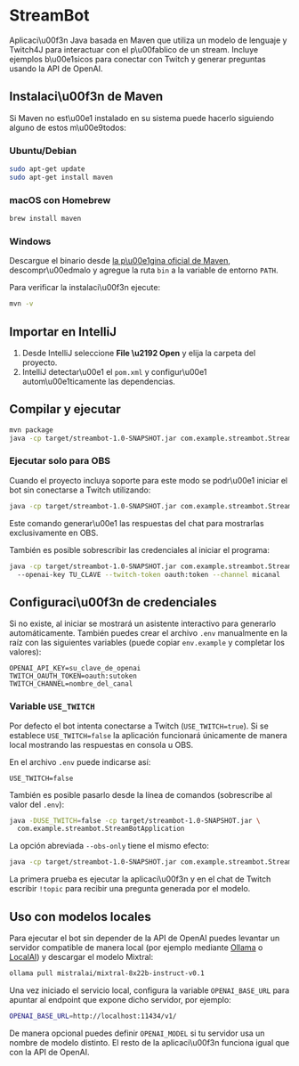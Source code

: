 # StreamBot

Aplicaci\u00f3n Java basada en Maven que utiliza un modelo de lenguaje y Twitch4J para interactuar con el p\u00fablico de un stream. Incluye ejemplos b\u00e1sicos para conectar con Twitch y generar preguntas usando la API de OpenAI.

## Instalaci\u00f3n de Maven

Si Maven no est\u00e1 instalado en su sistema puede hacerlo siguiendo alguno de estos m\u00e9todos:

### Ubuntu/Debian

```bash
sudo apt-get update
sudo apt-get install maven
```

### macOS con Homebrew

```bash
brew install maven
```

### Windows

Descargue el binario desde [la p\u00e1gina oficial de Maven](https://maven.apache.org/download.cgi), descompr\u00edmalo y agregue la ruta `bin` a la variable de entorno `PATH`.

Para verificar la instalaci\u00f3n ejecute:

```bash
mvn -v
```

## Importar en IntelliJ
1. Desde IntelliJ seleccione **File \u2192 Open** y elija la carpeta del proyecto.
2. IntelliJ detectar\u00e1 el `pom.xml` y configur\u00e1 autom\u00e1ticamente las dependencias.

## Compilar y ejecutar
```bash
mvn package
java -cp target/streambot-1.0-SNAPSHOT.jar com.example.streambot.StreamBotApplication
```

### Ejecutar solo para OBS

Cuando el proyecto incluya soporte para este modo se podr\u00e1 iniciar el bot sin conectarse a Twitch utilizando:

```bash
java -cp target/streambot-1.0-SNAPSHOT.jar com.example.streambot.StreamBotApplication --obs-only
```

Este comando generar\u00e1 las respuestas del chat para mostrarlas exclusivamente en OBS.

También es posible sobrescribir las credenciales al iniciar el programa:

```bash
java -cp target/streambot-1.0-SNAPSHOT.jar com.example.streambot.StreamBotApplication 
  --openai-key TU_CLAVE --twitch-token oauth:token --channel micanal
```


## Configuraci\u00f3n de credenciales
Si no existe, al iniciar se mostrará un asistente interactivo para generarlo automáticamente.
También puedes crear el archivo `.env` manualmente en la raíz con las siguientes variables (puede copiar `env.example` y completar los valores):

```
OPENAI_API_KEY=su_clave_de_openai
TWITCH_OAUTH_TOKEN=oauth:sutoken
TWITCH_CHANNEL=nombre_del_canal
```

### Variable `USE_TWITCH`

Por defecto el bot intenta conectarse a Twitch (`USE_TWITCH=true`). Si se establece `USE_TWITCH=false` la aplicación funcionará únicamente de manera local mostrando las respuestas en consola u OBS.

En el archivo `.env` puede indicarse así:

```
USE_TWITCH=false
```

También es posible pasarlo desde la línea de comandos (sobrescribe al valor del `.env`):

```bash
java -DUSE_TWITCH=false -cp target/streambot-1.0-SNAPSHOT.jar \
  com.example.streambot.StreamBotApplication
```

La opción abreviada `--obs-only` tiene el mismo efecto:

```bash
java -cp target/streambot-1.0-SNAPSHOT.jar com.example.streambot.StreamBotApplication --obs-only
```
La primera prueba es ejecutar la aplicaci\u00f3n y en el chat de Twitch escribir `!topic` para recibir una pregunta generada por el modelo.

## Uso con modelos locales

Para ejecutar el bot sin depender de la API de OpenAI puedes levantar un servidor
compatible de manera local (por ejemplo mediante [Ollama](https://ollama.com) o
[LocalAI](https://localai.io)) y descargar el modelo Mixtral:

```bash
ollama pull mistralai/mixtral-8x22b-instruct-v0.1
```

Una vez iniciado el servicio local, configura la variable `OPENAI_BASE_URL` para
apuntar al endpoint que expone dicho servidor, por ejemplo:

```bash
OPENAI_BASE_URL=http://localhost:11434/v1/
```

De manera opcional puedes definir `OPENAI_MODEL` si tu servidor usa un nombre de
modelo distinto. El resto de la aplicaci\u00f3n funciona igual que con la API de
OpenAI.
